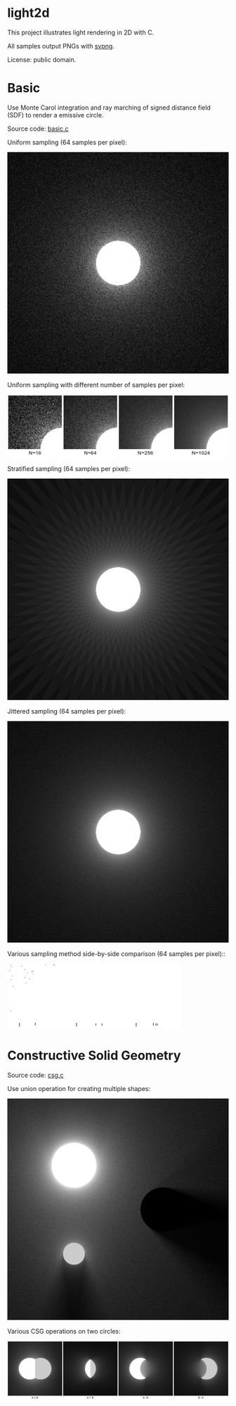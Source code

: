 # light2d
This project illustrates light rendering in 2D with C.

All samples output PNGs with [svpng](https://github.com/miloyip/svpng).

License: public domain.

# Basic

Use Monte Carol integration and ray marching of signed distance field (SDF) to render a emissive circle.

Source code: [basic.c](basic.c)

Uniform sampling (64 samples per pixel):

![ ](basic_a64.png)

Uniform sampling with different number of samples per pixel:

![ ](basic_varyingn.png)

Stratified sampling (64 samples per pixel):

![ ](basic_b64.png)

Jittered sampling (64 samples per pixel):

![ ](basic_c64.png)

Various sampling method side-by-side comparison (64 samples per pixel)::

![ ](basic_varyingsampling.png)

# Constructive Solid Geometry

Source code: [csg.c](csg.c)

Use union operation for creating multiple shapes:

![ ](csg_scene.png)

Various CSG operations on two circles:

![ ](csg_ops.png)
